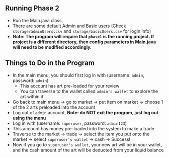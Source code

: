 ## Running Phase 2

- Run the Main.java class.
- There are some default Admin and Basic users (Check `storage/adminUsers.csv` and `storage/basicUsers.csv` for login info)
- **Note: The program will require that `phase1` is the running project. If project is a different directory, then config parameters in Main.java will need to be modified accordingly.**


## Things to Do in the Program
- In the main menu, you should first log in with (username: `admin`, password: `admin`)
  - This account has art pre-loaded for your review
  - You can traverse to the wallet called `admin's wallet` to explore the art within it
- Go back to main menu -> go to market -> put item on market -> choose  1 of the 2 arts preloaded into the account
- Log out of `admin` account, **Note: do NOT exit the program, just log out using the menu**
- Log in with (username: `superuser`, password: `admin123`)
- This account has money pre-loaded into the system to make a trade
- Traverse to the market -> trade -> select the item you put onto the market -> select `superuser's wallet` -> cash -> Success!
- Now if you go to `superuser's wallet`, your new art will be in your wallet, and the cash amount of the art will be deducted from your liquid balance
 


